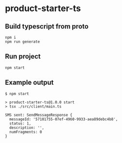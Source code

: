 # product-starter-ts

## Build typescript from proto

```shell
npm i
npm run generate
```

## Run project

```shell
npm start
```

## Example output

```shell
$ npm start

> product-starter-ts@1.0.0 start
> tsx ./src/client/main.ts

SMS sent: SendMessageResponse {
  messageId: '57101755-07ef-4960-9933-aea89debc4b8',
  status: 1,
  description: '',
  numFragments: 0
}

```
